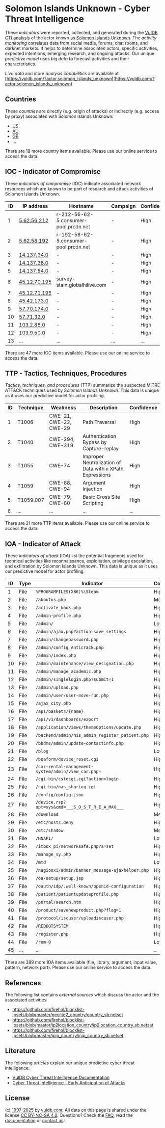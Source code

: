 # Solomon Islands Unknown - Cyber Threat Intelligence

These _indicators_ were reported, collected, and generated during the [VulDB CTI analysis](https://vuldb.com/?kb.cti) of the actor known as [Solomon Islands Unknown](https://vuldb.com/?actor.solomon_islands_unknown). The _activity monitoring_ correlates data from social media, forums, chat rooms, and darknet markets. It helps to determine associated actors, specific activities, expected intentions, emerging research, and ongoing attacks. Our unique _predictive model_ uses _big data_ to forecast activities and their characteristics.

_Live data_ and more _analysis capabilities_ are available at [https://vuldb.com/?actor.solomon_islands_unknown](https://vuldb.com/?actor.solomon_islands_unknown)

## Countries

These _countries_ are directly (e.g. origin of attacks) or indirectly (e.g. access by proxy) associated with Solomon Islands Unknown:

* [US](https://vuldb.com/?country.us)
* [AU](https://vuldb.com/?country.au)
* [GB](https://vuldb.com/?country.gb)
* ...

There are 18 more country items available. Please use our online service to access the data.

## IOC - Indicator of Compromise

These _indicators of compromise_ (IOC) indicate associated network resources which are known to be part of research and attack activities of Solomon Islands Unknown.

ID | IP address | Hostname | Campaign | Confidence
-- | ---------- | -------- | -------- | ----------
1 | [5.62.56.212](https://vuldb.com/?ip.5.62.56.212) | r-212-56-62-5.consumer-pool.prcdn.net | - | High
2 | [5.62.58.192](https://vuldb.com/?ip.5.62.58.192) | r-192-58-62-5.consumer-pool.prcdn.net | - | High
3 | [14.137.34.0](https://vuldb.com/?ip.14.137.34.0) | - | - | High
4 | [14.137.36.0](https://vuldb.com/?ip.14.137.36.0) | - | - | High
5 | [14.137.54.0](https://vuldb.com/?ip.14.137.54.0) | - | - | High
6 | [45.12.70.195](https://vuldb.com/?ip.45.12.70.195) | survey-stain.globalhilive.com | - | High
7 | [45.12.71.195](https://vuldb.com/?ip.45.12.71.195) | - | - | High
8 | [45.42.173.0](https://vuldb.com/?ip.45.42.173.0) | - | - | High
9 | [57.70.174.0](https://vuldb.com/?ip.57.70.174.0) | - | - | High
10 | [57.71.32.0](https://vuldb.com/?ip.57.71.32.0) | - | - | High
11 | [103.2.88.0](https://vuldb.com/?ip.103.2.88.0) | - | - | High
12 | [103.9.50.0](https://vuldb.com/?ip.103.9.50.0) | - | - | High
13 | ... | ... | ... | ...

There are 47 more IOC items available. Please use our online service to access the data.

## TTP - Tactics, Techniques, Procedures

_Tactics, techniques, and procedures_ (TTP) summarize the suspected MITRE ATT&CK techniques used by _Solomon Islands Unknown_. This data is unique as it uses our predictive model for actor profiling.

ID | Technique | Weakness | Description | Confidence
-- | --------- | -------- | ----------- | ----------
1 | T1006 | CWE-21, CWE-22, CWE-29 | Path Traversal | High
2 | T1040 | CWE-294, CWE-319 | Authentication Bypass by Capture-replay | High
3 | T1055 | CWE-74 | Improper Neutralization of Data within XPath Expressions | High
4 | T1059 | CWE-88, CWE-94 | Argument Injection | High
5 | T1059.007 | CWE-79, CWE-80 | Basic Cross Site Scripting | High
6 | ... | ... | ... | ...

There are 21 more TTP items available. Please use our online service to access the data.

## IOA - Indicator of Attack

These _indicators of attack_ (IOA) list the potential fragments used for technical activities like reconnaissance, exploitation, privilege escalation, and exfiltration by Solomon Islands Unknown. This data is unique as it uses our predictive model for actor profiling.

ID | Type | Indicator | Confidence
-- | ---- | --------- | ----------
1 | File | `%PROGRAMFILES(X86)%\Steam` | High
2 | File | `/aboutus.php` | Medium
3 | File | `/activate_hook.php` | High
4 | File | `/admin-profile.php` | High
5 | File | `/admin/` | Low
6 | File | `/admin/ajax.php?action=save_settings` | High
7 | File | `/Admin/changepassword.php` | High
8 | File | `/admin/config_Anticrack.php` | High
9 | File | `/admin/index.php` | High
10 | File | `/admin/maintenance/view_designation.php` | High
11 | File | `/admin/manage_academic.php` | High
12 | File | `/admin/singlelogin.php?submit=1` | High
13 | File | `/admin/upload.php` | High
14 | File | `/admin/user/user-move-run.php` | High
15 | File | `/ajax_city.php` | High
16 | File | `/api/baskets/{name}` | High
17 | File | `/api/v1/dashboards/export` | High
18 | File | `/application/views/themeOptions/update.php` | High
19 | File | `/backend/admin/his_admin_register_patient.php` | High
20 | File | `/bbdms/admin/update-contactinfo.php` | High
21 | File | `/blog` | Low
22 | File | `/boaform/device_reset.cgi` | High
23 | File | `/car-rental-management-system/admin/view_car.php=` | High
24 | File | `/cgi-bin/cstecgi.cgi?action=login` | High
25 | File | `/cgi-bin/nas_sharing.cgi` | High
26 | File | `/config/config.json` | High
27 | File | `/device.rsp?opt=sys&cmd=___S_O_S_T_R_E_A_MAX___` | High
28 | File | `/download` | Medium
29 | File | `/etc/hosts.deny` | High
30 | File | `/etc/shadow` | Medium
31 | File | `/HNAP1/` | Low
32 | File | `/itbox_pi/networksafe.php?a=set` | High
33 | File | `/manage_sy.php` | High
34 | File | `/mtd` | Low
35 | File | `/nagiosxi/admin/banner_message-ajaxhelper.php` | High
36 | File | `/oa/setup/setup.jsp` | High
37 | File | `/oauth/idp/.well-known/openid-configuration` | High
38 | File | `/patient/patientupdateprofile.php` | High
39 | File | `/portal/search.htm` | High
40 | File | `/product/savenewproduct.php?flag=1` | High
41 | File | `/protocol/iscuser/uploadiscuser.php` | High
42 | File | `/REBOOTSYSTEM` | High
43 | File | `/register.php` | High
44 | File | `/rom-0` | Low
45 | ... | ... | ...

There are 389 more IOA items available (file, library, argument, input value, pattern, network port). Please use our online service to access the data.

## References

The following list contains _external sources_ which discuss the actor and the associated activities:

* https://github.com/firehol/blocklist-ipsets/blob/master/geolite2_country/country_sb.netset
* https://github.com/firehol/blocklist-ipsets/blob/master/ip2location_country/ip2location_country_sb.netset
* https://github.com/firehol/blocklist-ipsets/blob/master/ipip_country/ipip_country_sb.netset

## Literature

The following _articles_ explain our unique predictive cyber threat intelligence:

* [VulDB Cyber Threat Intelligence Documentation](https://vuldb.com/?kb.cti)
* [Cyber Threat Intelligence - Early Anticipation of Attacks](https://www.scip.ch/en/?labs.20201022)

## License

(c) [1997-2025](https://vuldb.com/?kb.changelog) by [vuldb.com](https://vuldb.com/?kb.about). All data on this page is shared under the license [CC BY-NC-SA 4.0](https://creativecommons.org/licenses/by-nc-sa/4.0/). Questions? Check the [FAQ](https://vuldb.com/?kb.faq), read the [documentation](https://vuldb.com/?kb) or [contact us](https://vuldb.com/?contact)!
